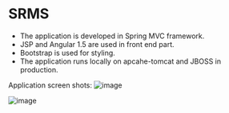 # SRMS
* The application is developed in Spring MVC framework.
* JSP and Angular 1.5 are used in front end part.
* Bootstrap is used for styling.
* The application runs locally on apcahe-tomcat and JBOSS in production.

Application screen shots:
![image](https://user-images.githubusercontent.com/38237737/160291045-191c67eb-ff22-4f41-a9e1-52dbea72d0db.png)

![image](https://user-images.githubusercontent.com/38237737/160291050-212da017-b52c-4bf0-a2b0-9342b9d0d77a.png)
